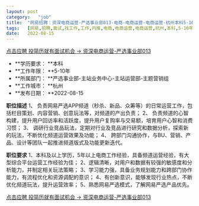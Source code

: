 ```yaml
---
layout:	post
category:	"job"
title:	"网易招聘：资深电商运营-严选事业部013-电商-电商运营-电商运营-杭州本科5-10年"
tags:	[网易,招聘,面试,找工作,工作,内推,电商,电商运营,电商运营,杭州,本科,5-10年]
date:	2022-08-15
---
```


[点击应聘 投简历就有面试机会 -> 资深电商运营-严选事业部013](http://mobile.bole.netease.com/bole/boleDetail?id=41841&employeeId=346f03c3cda5f04c&key=all)



- **学历要求： **本科
- **工作年限： **5-10年
- **所属部门： **严选事业部-主站业务中心-主站运营部-主题营销组
- **工作城市： **杭州
- **发布日期： **2022-08-15



**职位描述**
1、 负责网易严选APP频道（秒杀、新品、众筹等）的日常运营工作，包括栏目策划、内容营销、创意玩法等，对频道的产出负责；
2、 负责频道的心智构建，提升用户回访率和活跃度，提升用户复购率与交易额，培育用户心智和消费习惯；
3、 调研行业竞品玩法，定期对行业及竞品进行研究和数据分析，探索新的玩法，不断优化频道运营效果及功能；
4、 跨部门沟通协作，与BU、营销、产品、设计等团队一起推进频道版式及功能更新迭代。



**职位要求**
1、本科及以上学历，5年以上电商工作经验，具备频道运营经验，有大型综合平台运营工作经验为佳；
2、逻辑清晰，对用户和数据有较强的敏感度和分析能力，并制定相关玩法策略；
3、学习能力强，具备业务规划能力和跨部门协作能力，有流程优化和资源调配的意识； 
4、有创新意识，能够发现行业热点，不断优化频道玩法，提升运营效率；
5、熟悉网易严选模式，了解网易严选产品优先。



[点击应聘 投简历就有面试机会 -> 资深电商运营-严选事业部013](http://mobile.bole.netease.com/bole/boleDetail?id=41841&employeeId=346f03c3cda5f04c&key=all)
